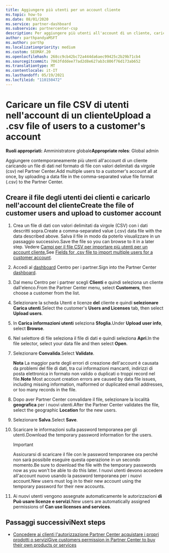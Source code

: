 ```yaml
---
title: Aggiungere più utenti per un account cliente
ms.topic: how-to
ms.date: 08/01/2020
ms.service: partner-dashboard
ms.subservice: partnercenter-csp
description: Per aggiungere più utenti all'account di un cliente, caricare un file di dati Partner Center usando il formato di file con valori delimitati da virgole (csv).
author: parthpandyaMSFT
ms.author: parthp
ms.localizationpriority: medium
ms.custom: SEOMAY.20
ms.openlocfilehash: 268cc9cb42bc72a444da6aec99425c2b29b71cb4
ms.sourcegitcommit: 7063fdddee77ad2d8e627ab3c806f76d173ab652
ms.translationtype: MT
ms.contentlocale: it-IT
ms.lasthandoff: 05/19/2021
ms.locfileid: "110150472"
---
```

# <a name="upload-a-csv-file-of-users-to-a-customers-account"></a><span data-ttu-id="095bb-103">Caricare un file CSV di utenti nell'account di un cliente</span><span class="sxs-lookup"><span data-stu-id="095bb-103">Upload a .csv file of users to a customer's account</span></span>


<span data-ttu-id="095bb-104">**Ruoli appropriati:** Amministratore globale</span><span class="sxs-lookup"><span data-stu-id="095bb-104">**Appropriate roles**: Global admin</span></span>

<span data-ttu-id="095bb-105">Aggiungere contemporaneamente più utenti all'account di un cliente caricando un file di dati nel formato di file con valori delimitati da virgole (csv) nel Partner Center.</span><span class="sxs-lookup"><span data-stu-id="095bb-105">Add multiple users to a customer's account all at once, by uploading a data file in the comma-separated value file format (.csv) to the Partner Center.</span></span> 

## <a name="create-the-file-of-customer-users-and-upload-to-customer-account"></a><span data-ttu-id="095bb-106">Creare il file degli utenti dei clienti e caricarlo nell'account del cliente</span><span class="sxs-lookup"><span data-stu-id="095bb-106">Create the file of customer users and upload to customer account</span></span>

1. <span data-ttu-id="095bb-107">Crea un file di dati con valori delimitati da virgole (CSV) con i dati descritti sopra.</span><span class="sxs-lookup"><span data-stu-id="095bb-107">Create a comma-separated value (.csv) data file with the data described above.</span></span> <span data-ttu-id="095bb-108">Salva il file in modo da poterlo visualizzare in un passaggio successivo.</span><span class="sxs-lookup"><span data-stu-id="095bb-108">Save the file so you can browse to it in a later step.</span></span> <span data-ttu-id="095bb-109">Vedere [Campi per il file CSV per importare più utenti per un account cliente.](file-customer-users.md)</span><span class="sxs-lookup"><span data-stu-id="095bb-109">See [Fields for .csv file to import multiple users for a customer account](file-customer-users.md).</span></span> 

2. <span data-ttu-id="095bb-110">Accedi al [dashboard](https://partner.microsoft.com/dashboard) Centro per i partner.</span><span class="sxs-lookup"><span data-stu-id="095bb-110">Sign into the Partner Center [dashboard](https://partner.microsoft.com/dashboard).</span></span>

3. <span data-ttu-id="095bb-111">Dal menu Centro per i partner scegli **Clienti** e quindi seleziona un cliente dall'elenco.</span><span class="sxs-lookup"><span data-stu-id="095bb-111">From the Partner Center menu, select **Customers**, then choose a customer from the list.</span></span>

4. <span data-ttu-id="095bb-112">Selezionare la scheda Utenti e licenze **del** cliente e quindi **selezionare Carica utenti**.</span><span class="sxs-lookup"><span data-stu-id="095bb-112">Select the customer's **Users and Licenses** tab, then select **Upload users**.</span></span>

5. <span data-ttu-id="095bb-113">In **Carica informazioni utenti** seleziona **Sfoglia**.</span><span class="sxs-lookup"><span data-stu-id="095bb-113">Under **Upload user info**, select **Browse**.</span></span>

6. <span data-ttu-id="095bb-114">Nel selettore di file seleziona il file di dati e quindi seleziona **Apri**.</span><span class="sxs-lookup"><span data-stu-id="095bb-114">In the file selector, select your data file and then select **Open**.</span></span>

7. <span data-ttu-id="095bb-115">Selezionare **Convalida**.</span><span class="sxs-lookup"><span data-stu-id="095bb-115">Select **Validate**.</span></span>

    <span data-ttu-id="095bb-116">**Nota**  La maggior parte degli errori di creazione dell'account è causata da problemi del file di dati, tra cui informazioni mancanti, indirizzi di posta elettronica in formato non valido o duplicati o troppi record nel file.</span><span class="sxs-lookup"><span data-stu-id="095bb-116">**Note**  Most account creation errors are caused by data file issues, including missing information, malformed or duplicated email addresses, or too many records in the file.</span></span>

8. <span data-ttu-id="095bb-117">Dopo aver Partner Center convalidare il file, selezionare la località **geografica** per i nuovi utenti.</span><span class="sxs-lookup"><span data-stu-id="095bb-117">After the Partner Center validates the file, select the geographic **Location** for the new users.</span></span>
9. <span data-ttu-id="095bb-118">Selezionare **Salva**.</span><span class="sxs-lookup"><span data-stu-id="095bb-118">Select **Save**.</span></span>
10. <span data-ttu-id="095bb-119">Scaricare le informazioni sulla password temporanea per gli utenti.</span><span class="sxs-lookup"><span data-stu-id="095bb-119">Download the temporary password information for the users.</span></span>

    >[!IMPORTANT]
    > <span data-ttu-id="095bb-120">Assicurarsi di scaricare il file con le password temporanee ora perché non sarà possibile eseguire questa operazione in un secondo momento.</span><span class="sxs-lookup"><span data-stu-id="095bb-120">Be sure to download the file with the temporary passwords now as you won't be able to do this later.</span></span> <span data-ttu-id="095bb-121">I nuovi utenti devono accedere all'account nuovo usando la password temporanea per i nuovi account.</span><span class="sxs-lookup"><span data-stu-id="095bb-121">New users must log in to their new account using the temporary password for their new accounts.</span></span>

11. <span data-ttu-id="095bb-122">Ai nuovi utenti vengono assegnate automaticamente le autorizzazioni **di Può usare licenze e servizi**.</span><span class="sxs-lookup"><span data-stu-id="095bb-122">New users are automatically assigned permissions of **Can use licenses and services**.</span></span> 

## <a name="next-steps"></a><span data-ttu-id="095bb-123">Passaggi successivi</span><span class="sxs-lookup"><span data-stu-id="095bb-123">Next steps</span></span>

- [<span data-ttu-id="095bb-124">Concedere ai clienti l'autorizzazione Partner Center acquistare i propri prodotti o servizi</span><span class="sxs-lookup"><span data-stu-id="095bb-124">Give customers permission in Partner Center to buy their own products or services</span></span>](give-customers-permission.md)
